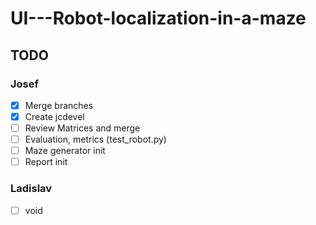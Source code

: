 # UI---Robot-localization-in-a-maze

## TODO
### Josef
- [x] Merge branches
- [x] Create jcdevel
- [ ] Review Matrices and merge
- [ ] Evaluation, metrics (test_robot.py)
- [ ] Maze generator init 
- [ ] Report init
### Ladislav
- [ ] void
